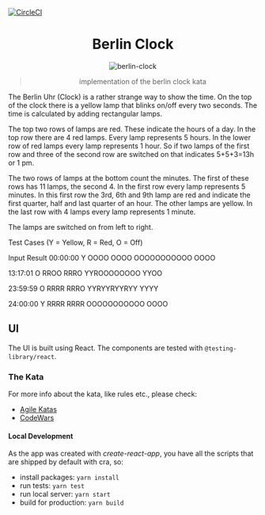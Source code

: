 [![CircleCI](https://circleci.com/gh/glippi/berlin-clock.svg?style=svg)](https://circleci.com/gh/glippi/berlin-clock)

<div align="center">
  <h1>Berlin Clock</h1>
  <img
    alt="berlin-clock"
    src="https://upload.wikimedia.org/wikipedia/commons/4/4f/Berlin-Uhr-1650-1705.gif"
    />

  > implementation of the berlin clock kata
</div>


The Berlin Uhr (Clock) is a rather strange way to show the time. On the top of the clock there is a yellow lamp that blinks on/off every two seconds. The time is calculated by adding rectangular lamps.

The top two rows of lamps are red. These indicate the hours of a day. In the top row there are 4 red lamps. Every lamp represents 5 hours. In the lower row of red lamps every lamp represents 1 hour. So if two lamps of the first row and three of the second row are switched on that indicates 5+5+3=13h or 1 pm.

The two rows of lamps at the bottom count the minutes. The first of these rows has 11 lamps, the second 4. In the first row every lamp represents 5 minutes. In this first row the 3rd, 6th and 9th lamp are red and indicate the first quarter, half and last quarter of an hour. The other lamps are yellow. In the last row with 4 lamps every lamp represents 1 minute.

The lamps are switched on from left to right.

Test Cases (Y = Yellow, R = Red, O = Off)

Input Result 00:00:00 Y OOOO OOOO OOOOOOOOOOO OOOO

13:17:01 O RROO RRRO YYROOOOOOOO YYOO

23:59:59 O RRRR RRRO YYRYYRYYRYY YYYY

24:00:00 Y RRRR RRRR OOOOOOOOOOO OOOO

## UI

The UI is built using React. The components are tested with 
`@testing-library/react`.

### The Kata

For more info about the kata, like rules etc., please check:
  
  * [Agile Katas](http://agilekatas.co.uk/katas/BerlinClock-Kata)
  * [CodeWars](https://www.codewars.com/kata/berlin-clock)

#### Local Development

As the app was created with *create-react-app*, you have all the scripts that
are shipped by default with cra, so:

  * install packages: `yarn install`
  * run tests: `yarn test`
  * run local server: `yarn start`
  * build for production: `yarn build`
